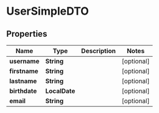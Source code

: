 

# UserSimpleDTO

## Properties

Name | Type | Description | Notes
------------ | ------------- | ------------- | -------------
**username** | **String** |  |  [optional]
**firstname** | **String** |  |  [optional]
**lastname** | **String** |  |  [optional]
**birthdate** | **LocalDate** |  |  [optional]
**email** | **String** |  |  [optional]



